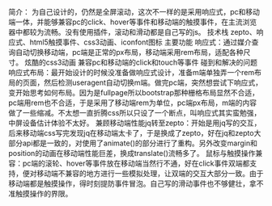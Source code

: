 简介：
为自己设计的，仍然是全屏滚动，这次不一样的是采用响应式，pc和移动端一体，并能够兼容pc的click、hover等事件和移动端的触摸事件，在主流浏览器中都较为流畅。没有使用插件，滚动和滑动都是自己写的js。
技术栈
zepto、响应式、html5触摸事件、css3动画、iconfont图标
主要功能
响应式：通过媒介查询自动切换移动端，pc端是正常的px布局，移动端采用rem布局，适配各种尺寸。
炫酷的css3动画
兼容pc和移动端的click和touch等事件
碰到和解决的问题
响应式布局：最开始设计的时候没准备做响应式设计，准备m端单独弄一个rem布局的页面，然后检测useragent自动切换m端。做完pc端，突然想尝试下响应式，变开始思考如何布局。因为是fullpage所以bootstrap那种栅格布局显然不合适，pc端用rem也不合适，于是采用了移动端rem为单位，pc端px布局，m端的内容做了一些缩减。不太想一直折腾css所以只设了一个断点，叫响应式其实蛮勉强，中屏设备估计体验不太好。
兼顾移动端性能jq转至zepto：开始是用jq写的交互，后来移动端css写完发现jq在移动端太卡了，于是换成了zepto，好在jq和zepto大部分api都是一致的，对使用了animate()的部分进行了重构。另外改变margin和position的动画在移动端性能巨差，换成translate()流畅多了。
鼠标与触摸操作兼容：pc端的滚轮、hover等事件放在移动端当然行不通，好在click事件双端都支持，便对移动端不兼容的地方进行一些模拟处理，让双端的交互大部分一致。由于移动端都是触摸操作，得时刻提防事件冒泡。自己写的滑动事件也不够健壮，拿不准触摸操作的界限。
